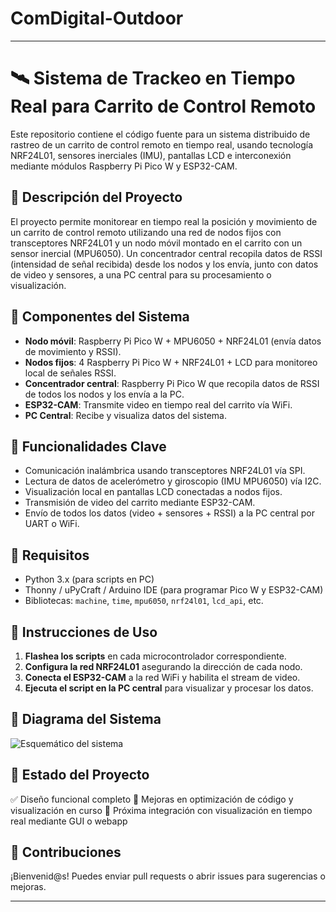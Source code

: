 # ComDigital-Outdoor

---

# 🛰️ Sistema de Trackeo en Tiempo Real para Carrito de Control Remoto

Este repositorio contiene el código fuente para un sistema distribuido de rastreo de un carrito de control remoto en tiempo real, usando tecnología NRF24L01, sensores inerciales (IMU), pantallas LCD e interconexión mediante módulos Raspberry Pi Pico W y ESP32-CAM.

## 🚗 Descripción del Proyecto

El proyecto permite monitorear en tiempo real la posición y movimiento de un carrito de control remoto utilizando una red de nodos fijos con transceptores NRF24L01 y un nodo móvil montado en el carrito con un sensor inercial (MPU6050). Un concentrador central recopila datos de RSSI (intensidad de señal recibida) desde los nodos y los envía, junto con datos de video y sensores, a una PC central para su procesamiento o visualización.

## 🧩 Componentes del Sistema

* **Nodo móvil**: Raspberry Pi Pico W + MPU6050 + NRF24L01 (envía datos de movimiento y RSSI).
* **Nodos fijos**: 4 Raspberry Pi Pico W + NRF24L01 + LCD para monitoreo local de señales RSSI.
* **Concentrador central**: Raspberry Pi Pico W que recopila datos de RSSI de todos los nodos y los envía a la PC.
* **ESP32-CAM**: Transmite video en tiempo real del carrito vía WiFi.
* **PC Central**: Recibe y visualiza datos del sistema.

## 🧠 Funcionalidades Clave

* Comunicación inalámbrica usando transceptores NRF24L01 vía SPI.
* Lectura de datos de acelerómetro y giroscopio (IMU MPU6050) vía I2C.
* Visualización local en pantallas LCD conectadas a nodos fijos.
* Transmisión de video del carrito mediante ESP32-CAM.
* Envío de todos los datos (video + sensores + RSSI) a la PC central por UART o WiFi.

## 🔧 Requisitos

* Python 3.x (para scripts en PC)
* Thonny / uPyCraft / Arduino IDE (para programar Pico W y ESP32-CAM)
* Bibliotecas: `machine`, `time`, `mpu6050`, `nrf24l01`, `lcd_api`, etc.

## 🚀 Instrucciones de Uso

1. **Flashea los scripts** en cada microcontrolador correspondiente.
2. **Configura la red NRF24L01** asegurando la dirección de cada nodo.
3. **Conecta el ESP32-CAM** a la red WiFi y habilita el stream de video.
4. **Ejecuta el script en la PC central** para visualizar y procesar los datos.

## 📸 Diagrama del Sistema

![Esquemático del sistema](./ComDigital-Outdoor/esquematico_proyecto.jpeg)

## 📌 Estado del Proyecto

✅ Diseño funcional completo
🔄 Mejoras en optimización de código y visualización en curso
📡 Próxima integración con visualización en tiempo real mediante GUI o webapp

## 🤝 Contribuciones

¡Bienvenid@s! Puedes enviar pull requests o abrir issues para sugerencias o mejoras.

---
